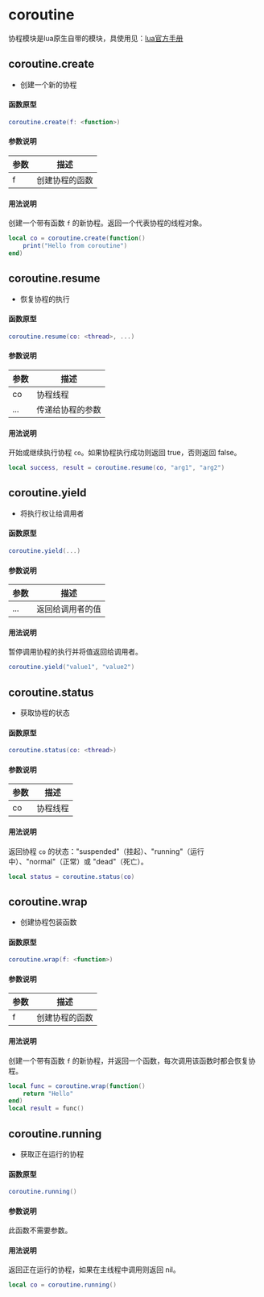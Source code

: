 
# coroutine

协程模块是lua原生自带的模块，具使用见：[lua官方手册](https://www.lua.org/manual/5.1/manual.html#5.2)

## coroutine.create

- 创建一个新的协程

#### 函数原型

```lua
coroutine.create(f: <function>)
```

#### 参数说明

| 参数 | 描述 |
|------|------|
| f | 创建协程的函数 |

#### 用法说明

创建一个带有函数 `f` 的新协程。返回一个代表协程的线程对象。

```lua
local co = coroutine.create(function()
    print("Hello from coroutine")
end)
```

## coroutine.resume

- 恢复协程的执行

#### 函数原型

```lua
coroutine.resume(co: <thread>, ...)
```

#### 参数说明

| 参数 | 描述 |
|------|------|
| co | 协程线程 |
| ... | 传递给协程的参数 |

#### 用法说明

开始或继续执行协程 `co`。如果协程执行成功则返回 true，否则返回 false。

```lua
local success, result = coroutine.resume(co, "arg1", "arg2")
```

## coroutine.yield

- 将执行权让给调用者

#### 函数原型

```lua
coroutine.yield(...)
```

#### 参数说明

| 参数 | 描述 |
|------|------|
| ... | 返回给调用者的值 |

#### 用法说明

暂停调用协程的执行并将值返回给调用者。

```lua
coroutine.yield("value1", "value2")
```

## coroutine.status

- 获取协程的状态

#### 函数原型

```lua
coroutine.status(co: <thread>)
```

#### 参数说明

| 参数 | 描述 |
|------|------|
| co | 协程线程 |

#### 用法说明

返回协程 `co` 的状态："suspended"（挂起）、"running"（运行中）、"normal"（正常）或 "dead"（死亡）。

```lua
local status = coroutine.status(co)
```

## coroutine.wrap

- 创建协程包装函数

#### 函数原型

```lua
coroutine.wrap(f: <function>)
```

#### 参数说明

| 参数 | 描述 |
|------|------|
| f | 创建协程的函数 |

#### 用法说明

创建一个带有函数 `f` 的新协程，并返回一个函数，每次调用该函数时都会恢复协程。

```lua
local func = coroutine.wrap(function()
    return "Hello"
end)
local result = func()
```

## coroutine.running

- 获取正在运行的协程

#### 函数原型

```lua
coroutine.running()
```

#### 参数说明

此函数不需要参数。

#### 用法说明

返回正在运行的协程，如果在主线程中调用则返回 nil。

```lua
local co = coroutine.running()
```
